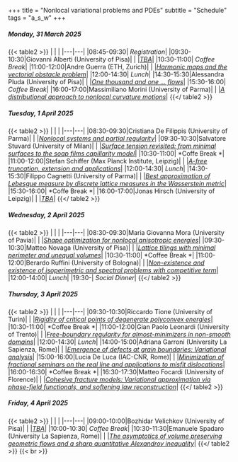 +++
title = "Nonlocal variational problems and PDEs"
subtitle = "Schedule"
tags = "a_s_w"
+++


#####  Monday, 31 March 2025

{{< table2 >}}
|   |   |
|---|---|
|08:45-09:30| *Registration*|
|09:30-10:30|Giovanni Alberti (University of Pisa)|
|  |[*TBA*](/workshop1/giovanni_alberti)|
|10:30-11:00| *Coffee Break*|
|11:00-12:00|Andre Guerra (ETH, Zurich)|
|  |[*Harmonic maps and the vectorial obstacle problem*](/workshop1/andre_guerra)|
|12:00-14:30| *Lunch*|
|14:30-15:30|Alessandra Pluda (University of Pisa)|
|  |[*One thousand and one ... flows*](/workshop1/alessandra_pluda)|
|15:30-16:00| *Coffee Break*|
|16:00-17:00|Massimiliano Morini (University of Parma)|
|  |[*A distributional approach to nonlocal curvature motions*](/workshop1/massimiliano_morini)|
{{</ table2 >}}

#####  Tuesday, 1 April 2025

{{< table2 >}}
|   |   |
|---|---|
|08:30-09:30|Cristiana De Filippis (University of Parma)|
|  |[*Nonlocal systems and partial regularity*](/workshop1/cristiana_de_filippis)|
|09:30-10:30|Salvatore Stuvard (University of Milan)|
|  |[*Surface tension revisited: from minimal surfaces to the soap films capillarity model*](/workshop1/salvatore_stuvard)|
|10:30-11:00| *Coffe Break *|
|11:00-12:00|Stefan Schiffer (Max Planck Institute, Leipzig)|
|  |[*$A$-free truncation, extension and applications*](/workshop1/stefan_schiffer)|
|12:00-14:30| *Lunch*|
|14:30-15:30|Filippo Cagnetti (University of Parma)|
|  |[*Best approximation of Lebesgue measure by discrete lattice measures in the Wasserstein metric*](/workshop1/filippo_cagnetti)|
|15:30-16:00| *Coffe Break *|
|16:00-17:00|Jonas Hirsch (University of Leipzig)|
|  |[*TBA*](/workshop1/jonas_hirsch)|
{{</ table2 >}}

#####  Wednesday, 2 April 2025

{{< table2 >}}
|   |   |
|---|---|
|08:30-09:30|Maria Giovanna Mora (University of Pavia)|
|  |[*Shape optimization for nonlocal anisotropic energies*](/workshop1/maria_giovanna_mora)|
|09:30-10:30|Matteo Novaga (University of Pisa)|
|  |[*Lattice tilings with minimal perimeter and unequal volumes*](/workshop1/matteo_novaga)|
|10:30-11:00| *Coffee Break *|
|11:00-12:00|Berardo Ruffini (University of Bologna)|
|  |[*Non-existence and existence of isoperimetric and spectral problems with competitive term*](/workshop1/berardo_ruffini)|
|12:00-14:00| *Lunch*|
|19:30-| *Social Dinner*|
{{</ table2 >}}

#####  Thursday, 3 April 2025

{{< table2 >}}
|   |   |
|---|---|
|09:30-10:30|Riccardo Tione (University of Turin)|
|  |[*Rigidity of critical points of degenerate polyconvex energies*](/workshop1/riccardo_tione)|
|10:30-11:00| *Coffee Break *|
|11:00-12:00|Gian Paolo Leonardi (University of Trento)|
|  |[*Free-boundary regularity for almost-minimizers in non-smooth domains*](/workshop1/gian_paolo_leonardi)|
|12:00-14:30| *Lunch*|
|14:00-15:00|Adriana Garroni (University La Sapienza, Rome)|
|  |[*Emergence of defects at grain boundaries: Variational analysis*](/workshop1/adriana_garroni)|
|15:00-16:00|Lucia De Luca (IAC-CNR, Rome)|
|  |[*Minimization of fractional seminars on the real line and applications to misfit dislocations*](/workshop1/lucia_de_luca)|
|16:00-16:30| *Coffee Break *|
|16:30-17:30|Matteo Focardi (University of Florence)|
|  |[*Cohesive fracture models: Variational approximation via phase-field functionals, and softening law reconstruction*](/workshop1/matteo_focardi)|
{{</ table2 >}}

#####  Friday, 4 April 2025

{{< table2 >}}
|   |   |
|---|---|
|09:00-10:00|Bozhidar Velichkov (University of Pisa)|
|  |[*TBA*](/workshop1/bozhidar_velichkov)|
|10:00-10:30| *Coffee Break*|
|10:30-11:30|Emanuele Spadaro (University La Sapienza, Rome)|
|  |[*The asymptotics of volume preserving geometric flows and a sharp quantitative Alexandrov inequality*](/workshop1/emanuele_spadaro)|
{{</ table2 >}}
{{< br >}}